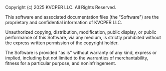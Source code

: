 Copyright (c) 2025 KVCPER LLC. All Rights Reserved.

This software and associated documentation files (the "Software") are the 
proprietary and confidential information of KVCPER LLC.

Unauthorized copying, distribution, modification, public display, or public 
performance of this Software, via any medium, is strictly prohibited without 
the express written permission of the copyright holder.

The Software is provided "as is" without warranty of any kind, express or 
implied, including but not limited to the warranties of merchantability, 
fitness for a particular purpose, and noninfringement.
